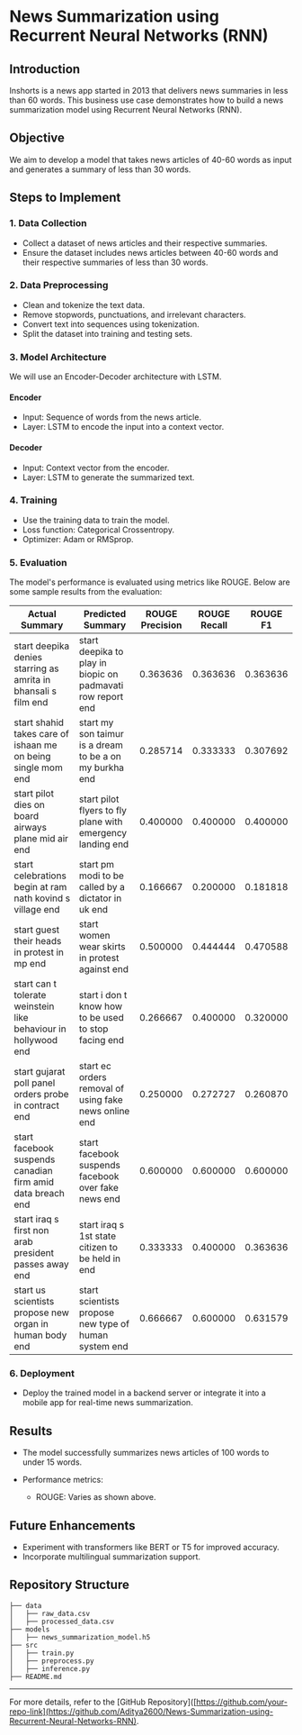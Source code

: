 # News Summarization using Recurrent Neural Networks (RNN)

## Introduction
Inshorts is a news app started in 2013 that delivers news summaries in less than 60 words. This business use case demonstrates how to build a news summarization model using Recurrent Neural Networks (RNN).

## Objective
We aim to develop a model that takes news articles of 40-60 words as input and generates a summary of less than 30 words.

## Steps to Implement

### 1. Data Collection
- Collect a dataset of news articles and their respective summaries.
- Ensure the dataset includes news articles between 40-60 words and their respective summaries of less than 30 words.

### 2. Data Preprocessing
- Clean and tokenize the text data.
- Remove stopwords, punctuations, and irrelevant characters.
- Convert text into sequences using tokenization.
- Split the dataset into training and testing sets.

### 3. Model Architecture
We will use an Encoder-Decoder architecture with LSTM.

#### Encoder
- Input: Sequence of words from the news article.
- Layer: LSTM to encode the input into a context vector.

#### Decoder
- Input: Context vector from the encoder.
- Layer: LSTM to generate the summarized text.

### 4. Training
- Use the training data to train the model.
- Loss function: Categorical Crossentropy.
- Optimizer: Adam or RMSprop.

### 5. Evaluation
The model's performance is evaluated using metrics like ROUGE. Below are some sample results from the evaluation:

| Actual Summary | Predicted Summary | ROUGE Precision | ROUGE Recall | ROUGE F1 |
|----------------|-------------------|-----------------|--------------|----------|
| start deepika denies starring as amrita in bhansali s film end | start deepika to play in biopic on padmavati row report end | 0.363636 | 0.363636 | 0.363636 |
| start shahid takes care of ishaan me on being single mom end | start my son taimur is a dream to be a on my burkha end | 0.285714 | 0.333333 | 0.307692 |
| start pilot dies on board airways plane mid air end | start pilot flyers to fly plane with emergency landing end | 0.400000 | 0.400000 | 0.400000 |
| start celebrations begin at ram nath kovind s village end | start pm modi to be called by a dictator in uk end | 0.166667 | 0.200000 | 0.181818 |
| start guest their heads in protest in mp end | start women wear skirts in protest against end | 0.500000 | 0.444444 | 0.470588 |
| start can t tolerate weinstein like behaviour in hollywood end | start i don t know how to be used to stop facing end | 0.266667 | 0.400000 | 0.320000 |
| start gujarat poll panel orders probe in contract end | start ec orders removal of using fake news online end | 0.250000 | 0.272727 | 0.260870 |
| start facebook suspends canadian firm amid data breach end | start facebook suspends facebook over fake news end | 0.600000 | 0.600000 | 0.600000 |
| start iraq s first non arab president passes away end | start iraq s 1st state citizen to be held in end | 0.333333 | 0.400000 | 0.363636 |
| start us scientists propose new organ in human body end | start scientists propose new type of human system end | 0.666667 | 0.600000 | 0.631579 |

### 6. Deployment
- Deploy the trained model in a backend server or integrate it into a mobile app for real-time news summarization.

## Results
- The model successfully summarizes news articles of 100 words to under 15 words.
- Performance metrics:

  - ROUGE: Varies as shown above.

## Future Enhancements
- Experiment with transformers like BERT or T5 for improved accuracy.
- Incorporate multilingual summarization support.

## Repository Structure
```
├── data
│   ├── raw_data.csv
│   ├── processed_data.csv
├── models
│   ├── news_summarization_model.h5
├── src
│   ├── train.py
│   ├── preprocess.py
│   ├── inference.py
├── README.md
```

---

For more details, refer to the [GitHub Repository]([https://github.com/your-repo-link](https://github.com/Aditya2600/News-Summarization-using-Recurrent-Neural-Networks-RNN).
